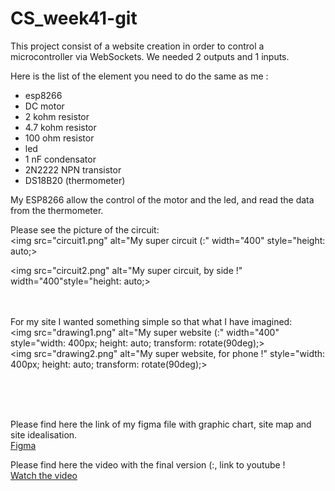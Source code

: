 # CS_week41-git

This project consist of a website creation in order to control a microcontroller via WebSockets.
We needed 2 outputs and 1 inputs. 

Here is the list of the element you need to do the same as me :
- esp8266
- DC motor
- 2 kohm resistor
- 4.7 kohm resistor
- 100 ohm resistor
- led
- 1 nF condensator
- 2N2222 NPN transistor
- DS18B20 (thermometer)

My ESP8266 allow the control of the motor and the led, and read the data from the thermometer.

Please see the picture of the circuit: <br> 
  <img src="circuit1.png" alt="My super circuit (:" width="400" style="height: auto;>

 <img src="circuit2.png" alt="My super circuit, by side !" width="400"style="height: auto;>
<br> 
  <br> 
<br> 

For my site I wanted something simple so that what I have imagined: <br> 
  <img src="drawing1.png" alt="My super website (:" width="400" style="width: 400px; height: auto; transform: rotate(90deg);><br> 
  <img src="drawing2.png" alt="My super website, for phone !" style="width: 400px; height: auto; transform: rotate(90deg);>

<br> 
<br> 
<br> 

Please find here the link of my figma file with graphic chart, site map and site idealisation.
<br> 
[Figma](https://www.figma.com/design/Lt0ygBrPFi1SfbUWPDrDdS/webworkshop_cs_wk41?node-id=0-1&t=xhVR3v7xTgCsAmBN-1)


Please find here the video with the final version (:, link to youtube ! <br> 
[Watch the video](https://youtu.be/f8r0Wz3r05c)

